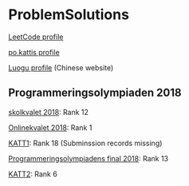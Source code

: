 # ProblemSolutions
[LeetCode profile](https://leetcode.com/xdl114514/)

[po.kattis profile](https://po.kattis.com/users/xindi-liu)

[Luogu profile](https://www.luogu.com.cn/user/41786) (Chinese website)


## Programmeringsolympiaden 2018

[skolkvalet 2018](https://progolymp.se/2018/skolkval/resultat): Rank 12

[Onlinekvalet 2018](https://po.kattis.com/contests/onlinekval18/standings): Rank 1

[KATT1](https://progolymp.se/2018/katt1/resultat/): Rank 18 (Subminssion records missing)

[Programmeringsolympiadens final 2018](https://pofinal18.kattis.com/contests/pofinal18/standings): Rank 13 

[KATT2](https://pocamp18.kattis.com/contests/pocamp18/standings): Rank 6



